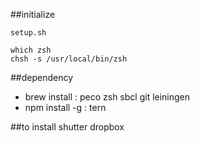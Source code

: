 
##initialize
```
setup.sh
```

```
which zsh
chsh -s /usr/local/bin/zsh
```

##dependency
- brew install : peco zsh sbcl git leiningen
- npm install -g : tern

##to install
shutter dropbox
